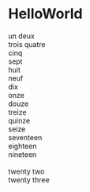 # HelloWorld
un
deux<br />
trois
quatre<br />
cinq<br />
sept<br />
huit<br />
neuf<br />
dix<br />
onze<br />
douze<br />
treize<br />
quinze<br />
seize<br />
seventeen<br />
eighteen<br />
nineteen<br />
<br />
twenty two<br />
twenty three
